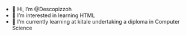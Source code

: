 - 👋 Hi, I’m @Descopizzoh
- 👀 I’m interested in learning HTML
- 🌱 I’m currently learning at kitale undertaking a diploma in Computer Science


